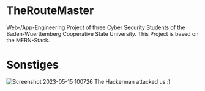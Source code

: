 # TheRouteMaster
Web-/App-Engineering Project of three Cyber Security Students of the Baden-Wuerttemberg Cooperative State University. This Project is based on the MERN-Stack.

# Sonstiges
![Screenshot 2023-05-15 100726](https://github.com/Schuetze1000/TheRouteMaster/assets/87863203/e179447b-f457-417b-b797-1d2e9d9042e3)
The Hackerman attacked us :)
